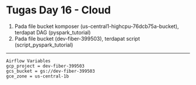 # Tugas Day 16 - Cloud

1. Pada file bucket komposer (us-central1-highcpu-76dcb75a-bucket), terdapat DAG (pyspark_tutorial)
2. Pada file bucket (dev-fiber-399503), terdapat script (script_pyspark_tutorial)

---
```
Airflow Variables
gcp_project = dev-fiber-399503
gcs_bucket = gs://dev-fiber-399503
gce_zone = us-central-1b
```
